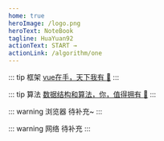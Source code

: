 ```yaml
---
home: true
heroImage: /logo.png
heroText: NoteBook
tagline: HuaYuan92
actionText: START →
actionLink: /algorithm/one
---
```


::: tip 框架
[ vue在手，天下我有 :100:](../vue/readme.md)
:::

::: tip 算法
[ 数据结构和算法，你，值得拥有 :100:](../algorithm/readme.md)
:::

::: warning 浏览器
待补充~
:::

::: warning 网络
待补充
:::


